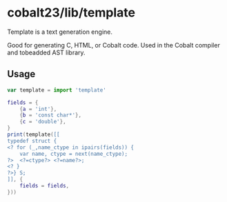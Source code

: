 # cobalt23/lib/template
Template is a text generation engine. 

Good for generating C, HTML, or Cobalt code. Used in the Cobalt compiler and tobeadded AST library.
## Usage
```js
var template = import 'template'
```
```lua
fields = {
	{a = 'int'},
	{b = 'const char*'},
	{c = 'double'},
}
print(template([[
typedef struct {
<? for (_,name_ctype in ipairs(fields)) {
	var name, ctype = next(name_ctype);
?>	<?=ctype?> <?=name?>;
<? }
?>} S;
]], {
	fields = fields,
}))
```
